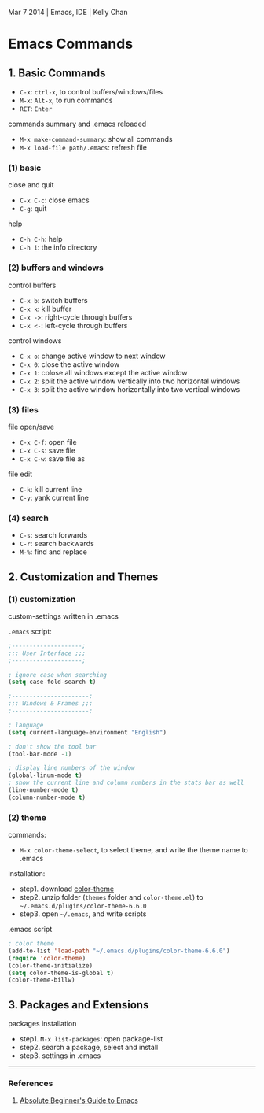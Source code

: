 Mar 7 2014 | Emacs, IDE | Kelly Chan
# Emacs Commands

## 1. Basic Commands

- `C-x`: `ctrl-x`, to control buffers/windows/files
- `M-x`: `Alt-x`, to run commands
- `RET`: `Enter`

commands summary and .emacs reloaded
- `M-x make-command-summary`: show all commands
- `M-x load-file path/.emacs`: refresh file

### (1) basic

close and quit
- `C-x C-c`: close emacs
- `C-g`: quit

help
- `C-h C-h`: help
- `C-h i`: the info directory

### (2) buffers and windows

control buffers
- `C-x b`: switch buffers
- `C-x k`: kill buffer
- `C-x ->`: right-cycle through buffers
- `C-x <-`: left-cycle through buffers

control windows
- `C-x o`: change active window to next window
- `C-x 0`: close the active window
- `C-x 1`: colose all windows except the active window
- `C-x 2`: split the active window vertically into two horizontal windows
- `C-x 3`: split the active window horizontally into two vertical windows

### (3) files

file open/save
- `C-x C-f`: open file
- `C-x C-s`: save file
- `C-x C-w`: save file as

file edit
- `C-k`: kill current line
- `C-y`: yank current line

### (4) search

- `C-s`: search forwards
- `C-r`: search backwards
- `M-%`: find and replace


## 2. Customization and Themes

### (1) customization

custom-settings written in .emacs

`.emacs` script:
```lisp
;--------------------;
;;; User Interface ;;;
;--------------------;

; ignore case when searching
(setq case-fold-search t)

;----------------------;
;;; Windows & Frames ;;;
;----------------------;

; language
(setq current-language-environment "English")

; don't show the tool bar
(tool-bar-mode -1)

; display line numbers of the window
(global-linum-mode t)
; show the current line and column numbers in the stats bar as well
(line-number-mode t)
(column-number-mode t)
```

### (2) theme

commands: 
- `M-x color-theme-select`, to select theme, and write the theme name to .emacs  

installation:
- step1. download [color-theme](http://download.savannah.gnu.org/releases/color-theme/)
- step2. unzip folder (`themes` folder and `color-theme.el`) to `~/.emacs.d/plugins/color-theme-6.6.0`
- step3. open `~/.emacs`, and write scripts

.emacs script
```lisp
; color theme
(add-to-list 'load-path "~/.emacs.d/plugins/color-theme-6.6.0")
(require 'color-theme)
(color-theme-initialize)  
(setq color-theme-is-global t)
(color-theme-billw)
```

## 3. Packages and Extensions

packages installation
- step1. `M-x list-packages`: open package-list
- step2. search a package, select and install
- step3. settings in .emacs


---
### References
1. [Absolute Beginner's Guide to Emacs](http://www.jesshamrick.com/2012/09/10/absolute-beginners-guide-to-emacs/)
